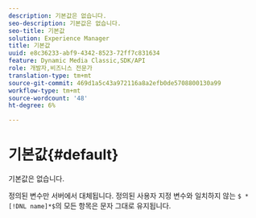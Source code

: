 ```yaml
---
description: 기본값은 없습니다.
seo-description: 기본값은 없습니다.
seo-title: 기본값
solution: Experience Manager
title: 기본값
uuid: e8c36233-abf9-4342-8523-72ff7c831634
feature: Dynamic Media Classic,SDK/API
role: 개발자,비즈니스 전문가
translation-type: tm+mt
source-git-commit: 469d1a5c43a972116a8a2efb0de5708800130a99
workflow-type: tm+mt
source-wordcount: '48'
ht-degree: 6%

---
```



# 기본값{#default}

기본값은 없습니다.

정의된 변수만 서버에서 대체됩니다. 정의된 사용자 지정 변수와 일치하지 않는 `$ *[!DNL name]*$`의 모든 항목은 문자 그대로 유지됩니다.
